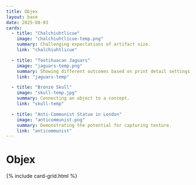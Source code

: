 ```yaml
---
title: Objex
layout: base
date: 2025-08-03
cards:
  - title: "Chalchiuhtlicue"
    image: "chalchiuhtlicue-temp.png"
    summary: Challenging expectations of artifact size.
    link: "chalchiuhtlicue"

  - title: "Teotihuacan Jaguars"
    image: "jaguars-temp.png"
    summary: Showing different outcomes based on print detail settings.
    link: "jaguars-temp"

  - title: "Bronze Skull"
    image: "skull-temp.jpg"
    summary: Connecting an object to a concept.
    link: "skull-temp"

  - title: "Anti-Communist Statue in London"
    image: "anticommunist.png"
    summary: Demonstrating the potential for capturing texture.
    link: "anticommunist"
---
```


# Objex

{% include card-grid.html %}